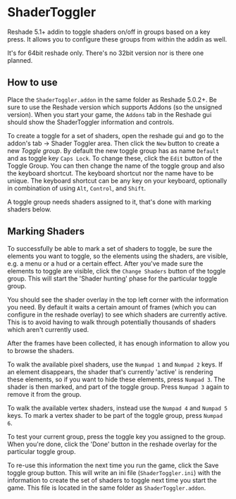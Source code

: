 # ShaderToggler
Reshade 5.1+ addin to toggle shaders on/off in groups based on a key press. It allows you to configure these groups from within the addin as well.

It's for 64bit reshade only. There's no 32bit version nor is there one planned.

## How to use
Place the `ShaderToggler.addon` in the same folder as Reshade 5.0.2+. Be sure to use the Reshade version which supports Addons 
(so the unsigned version). When you start your game, the `Addons` tab in the Reshade gui should show the ShaderToggler information 
and controls.

To create a toggle for a set of shaders, open the reshade gui and go to the addon's tab -> Shader Toggler area. Then click 
the `New` button to create a new *Toggle group*. By default the new toggle group has as name `Default` and as toggle key 
`Caps Lock`. To change these, click the `Edit` button of the Toggle Group. You can then change the name of the toggle group
and also the keyboard shortcut. The keyboard shortcut nor the name have to be unique. The keyboard shortcut can be 
any key on your keyboard, optionally in combination of using `Alt`, `Control`, and `Shift`. 

A toggle group needs shaders assigned to it, that's done with marking shaders below.

## Marking Shaders
To successfully be able to mark a set of shaders to toggle, be sure the elements you want to toggle, so the elements
using the shaders, are visible, e.g. a menu or a hud or a certain effect. After you've made sure the elements to toggle are
visible, click the `Change Shaders` button of the toggle group. This will start the 'Shader hunting' phase for the particular 
toggle group. 

You should see the shader overlay in the top left corner with the information you need. By default it waits a certain amount
of frames (which you can configure in the reshade overlay) to see which shaders are currently active. This is to avoid having
to walk through potentially thousands of shaders which aren't currently used. 

After the frames have been collected, it has enough information to allow you to browse the shaders. 

To walk the available pixel shaders, use the `Numpad 1` and `Numpad 2` keys. If an element disappears, the shader that's 
currently 'active' is rendering these elements, so if you want to hide these elements, press `Numpad 3`. The shader is then 
marked, and part of the toggle group. Press `Numpad 3` again to remove it from the group.

To walk the available vertex shaders, instead use the `Numpad 4` and `Numpad 5` keys. To mark a vertex shader to be 
part of the toggle group, press `Numpad 6`.

To test your current group, press the toggle key you assigned to the group. When you're done, click the 'Done' button in the 
reshade overlay for the particular toggle group. 

To re-use this information the next time you run the game, click the Save toggle group button. This will write an ini file 
(`ShaderToggler.ini`) with the information to create the set of shaders to toggle next time you start the game. This file is
located in the same folder as `ShaderToggler.addon`.
